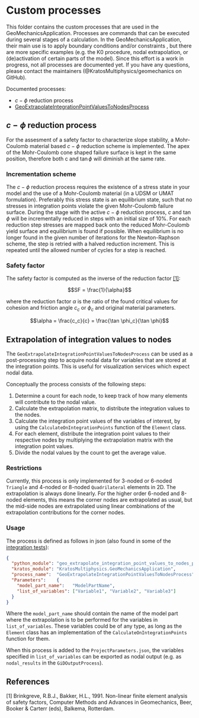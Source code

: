 # Custom processes

This folder contains the custom processes that are used in the GeoMechanicsApplication. Processes are commands that can be executed during several stages of a calculation. In the GeoMechanicsApplication, their main use is to apply boundary conditions and/or constraints , but there are more specific examples (e.g. the K0 procedure, nodal extrapolation, or (de)activation of certain parts of the model). Since this effort is a work in progress, not all processes are documented yet. If you have any questions, please contact the maintainers (@KratosMultiphysics/geomechanics on GitHub).

Documented processes:
- $c-\phi$ reduction process
- [GeoExtrapolateIntegrationPointValuesToNodesProcess](#extrapolation-of-integration-values-to-nodes)

## $c-\phi$ reduction process
For the assesment of a safety factor to characterize slope stability, a Mohr-Coulomb material based $c-\phi$ reduction 
scheme is implemented. The apex of the Mohr-Coulomb cone shaped failure surface is kept in the same position, 
therefore both c and $\tan \phi$ will diminish at the same rate.

### Incrementation scheme
The $c-\phi$ reduction process requires the existence of a stress state in your model and the use of a Mohr-Coulomb material 
(in a UDSM or UMAT formulation). Preferably this stress state is an equilibrium state, such that no stresses in integration 
points violate the given Mohr-Coulomb failure surface. During the stage with the active $c-\phi$ reduction process, 
$c$ and $\tan \phi$ will be incrementally reduced in steps with an initial size of 10%. For each reduction step stresses are 
mapped back onto the reduced Mohr-Coulomb yield surface and equilibrium is found if possible. When equilibrium is no longer 
found in the given number of iterations for the Newton-Raphson scheme, the step is retried with a halved reduction increment. This is repeated until the allowed number of cycles for a step is reached.   

### Safety factor
The safety factor is computed as the inverse of the reduction factor [[1]](#1):

$$SF = \frac{1}{\alpha}$$

where the reduction factor $\alpha$ is the ratio of the found critical values for cohesion and friction angle $c_c$ or $\phi_c$ and original material parameters.

$$\alpha = \frac{c_c}{c} = \frac{\tan \phi_c}{\tan \phi}$$ 

## Extrapolation of integration values to nodes 
The `GeoExtrapolateIntegrationPointValuesToNodesProcess` can be used as a post-processing step to acquire nodal data for variables that are stored at the integration points. This is useful for visualization services which expect nodal data.

Conceptually the process consists of the following steps:
1. Determine a count for each node, to keep track of how many elements will contribute to the nodal value.
2. Calculate the extrapolation matrix, to distribute the integration values to the nodes.
3. Calculate the integration point values of the variables of interest, by using the `CalculateOnIntegrationPoints` function of the `Element` class.
4. For each element, distribute the integration point values to their respective nodes by multiplying the extrapolation matrix with the integration point values.
5. Divide the nodal values by the count to get the average value.

### Restrictions
Currently, this process is only implemented for 3-noded or 6-noded `Triangle` and 4-noded or 8-noded `Quadrilateral` elements in 2D. The extrapolation is always done linearly. For the higher order 6-noded and 8-noded elements, this means the corner nodes are extrapolated as usual, but the mid-side nodes are extrapolated using linear combinations of the extrapolation contributions for the corner nodes.

### Usage
The process is defined as follows in json (also found in some of the [integration tests](../tests/test_integration_node_extrapolation)):
```json
{
  "python_module": "geo_extrapolate_integration_point_values_to_nodes_process",
  "kratos_module": "KratosMultiphysics.GeoMechanicsApplication",
  "process_name":  "GeoExtrapolateIntegrationPointValuesToNodesProcess",
  "Parameters":    {
    "model_part_name":   "ModelPartName",
    "list_of_variables": ["Variable1", "Variable2", "Variable3"]
  }
}
```
Where the `model_part_name` should contain the name of the model part where the extrapolation is to be performed for the variables in `list_of_variables`. These variables could be of any type, as long as the `Element` class has an implementation of the `CalculateOnIntegrationPoints` function for them.


When this process is added to the `ProjectParameters.json`, the variables specified in `list_of_variables` can be exported as nodal output (e.g. as `nodal_results` in the `GiDOutputProcess`). 

## References
<a id="1">[1]</a> Brinkgreve, R.B.J., Bakker, H.L., 1991. Non-linear finite element analysis of safety factors, Computer Methods and Advances in Geomechanics, Beer, Booker & Carterr (eds), Balkema, Rotterdam.
